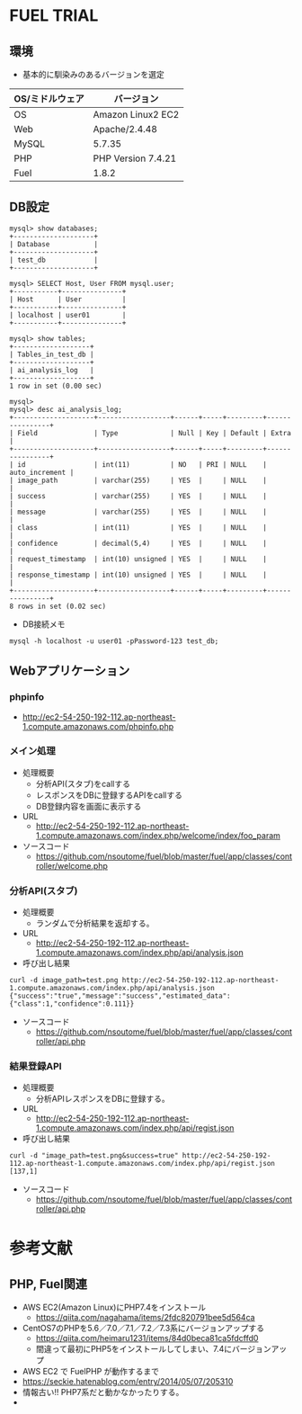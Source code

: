 # FUEL TRIAL

## 環境
- 基本的に馴染みのあるバージョンを選定

| OS/ミドルウェア | バージョン |
----|---- 
| OS | Amazon Linux2 EC2|
| Web | Apache/2.4.48 |
| MySQL | 5.7.35 |
| PHP | PHP Version 7.4.21 |
| Fuel | 1.8.2 |

## DB設定
```
mysql> show databases;
+--------------------+
| Database           |
+--------------------+
| test_db            |
+--------------------+

mysql> SELECT Host, User FROM mysql.user;
+-----------+---------------+
| Host      | User          |
+-----------+---------------+
| localhost | user01        |
+-----------+---------------+

mysql> show tables;
+-------------------+
| Tables_in_test_db |
+-------------------+
| ai_analysis_log   |
+-------------------+
1 row in set (0.00 sec)

mysql> 
mysql> desc ai_analysis_log;
+--------------------+------------------+------+-----+---------+----------------+
| Field              | Type             | Null | Key | Default | Extra          |
+--------------------+------------------+------+-----+---------+----------------+
| id                 | int(11)          | NO   | PRI | NULL    | auto_increment |
| image_path         | varchar(255)     | YES  |     | NULL    |                |
| success            | varchar(255)     | YES  |     | NULL    |                |
| message            | varchar(255)     | YES  |     | NULL    |                |
| class              | int(11)          | YES  |     | NULL    |                |
| confidence         | decimal(5,4)     | YES  |     | NULL    |                |
| request_timestamp  | int(10) unsigned | YES  |     | NULL    |                |
| response_timestamp | int(10) unsigned | YES  |     | NULL    |                |
+--------------------+------------------+------+-----+---------+----------------+
8 rows in set (0.02 sec)

```
- DB接続メモ
```
mysql -h localhost -u user01 -pPassword-123 test_db;
```

## Webアプリケーション
### phpinfo 
  - http://ec2-54-250-192-112.ap-northeast-1.compute.amazonaws.com/phpinfo.php

### メイン処理
- 処理概要
  - 分析API(スタブ)をcallする
  - レスポンスをDBに登録するAPIをcallする
  - DB登録内容を画面に表示する
- URL
  - http://ec2-54-250-192-112.ap-northeast-1.compute.amazonaws.com/index.php/welcome/index/foo_param
- ソースコード
  - https://github.com/nsoutome/fuel/blob/master/fuel/app/classes/controller/welcome.php

### 分析API(スタブ)
- 処理概要
  - ランダムで分析結果を返却する。
- URL  
  - http://ec2-54-250-192-112.ap-northeast-1.compute.amazonaws.com/index.php/api/analysis.json
- 呼び出し結果
```
curl -d image_path=test.png http://ec2-54-250-192-112.ap-northeast-1.compute.amazonaws.com/index.php/api/analysis.json
{"success":"true","message":"success","estimated_data":{"class":1,"confidence":0.111}}
```
- ソースコード
  - https://github.com/nsoutome/fuel/blob/master/fuel/app/classes/controller/api.php

### 結果登録API
- 処理概要
  - 分析APIレスポンスをDBに登録する。
- URL  
  - http://ec2-54-250-192-112.ap-northeast-1.compute.amazonaws.com/index.php/api/regist.json
- 呼び出し結果
```
curl -d "image_path=test.png&success=true" http://ec2-54-250-192-112.ap-northeast-1.compute.amazonaws.com/index.php/api/regist.json
[137,1]
```
- ソースコード
  - https://github.com/nsoutome/fuel/blob/master/fuel/app/classes/controller/api.php

# 参考文献

## PHP, Fuel関連
- AWS EC2(Amazon Linux)にPHP7.4をインストール
  - https://qiita.com/nagahama/items/2fdc820791bee5d564ca
- CentOS7のPHPを5.6／7.0／7.1／7.2／7.3系にバージョンアップする
  - https://qiita.com/heimaru1231/items/84d0beca81ca5fdcffd0
  - 間違って最初にPHP5をインストールしてしまい、7.4にバージョンアップ
-  AWS EC2 で FuelPHP が動作するまで
  - https://seckie.hatenablog.com/entry/2014/05/07/205310
  - 情報古い!! PHP7系だと動かなかったりする。
  - 


